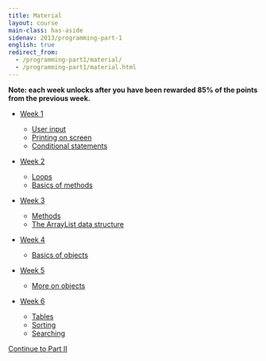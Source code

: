 ```yaml
---
title: Material
layout: course
main-class: has-aside
sidenav: 2013/programming-part-1
english: true
redirect_from: 
  - /programming-part1/material/
  - /programming-part1/material.html
---
```

**Note: each week unlocks after you have been rewarded 85% of the points from the previous week.**

- [Week 1](http://mooc.cs.helsinki.fi/programming-part1/material-2013/week-1?noredirect=1)
	- [User input](http://mooc.cs.helsinki.fi/programming-part1/material-2013/week-1?noredirect=1)
	- [Printing on screen](http://mooc.cs.helsinki.fi/programming-part1/material-2013/week-1?noredirect=1)
	- [Conditional statements](http://mooc.cs.helsinki.fi/programming-part1/material-2013/week-1?noredirect=1)

- [Week 2](http://mooc.cs.helsinki.fi/programming-part1/material-2013/week-2?noredirect=1)
	- [Loops](http://mooc.cs.helsinki.fi/programming-part1/material-2013/week-2?noredirect=1)
	- [Basics of methods](http://mooc.cs.helsinki.fi/programming-part1/material-2013/week-2?noredirect=1)

- [Week 3](http://mooc.cs.helsinki.fi/programming-part1/material-2013/week-3?noredirect=1)
	- [Methods](http://mooc.cs.helsinki.fi/programming-part1/material-2013/week-3?noredirect=1)
	- [The ArrayList data structure](http://mooc.cs.helsinki.fi/programming-part1/material-2013/week-3?noredirect=1)

- [Week 4](http://mooc.cs.helsinki.fi/programming-part1/material-2013/week-4?noredirect=1)
	- [Basics of objects](http://mooc.cs.helsinki.fi/programming-part1/material-2013/week-4?noredirect=1)

- [Week 5](http://mooc.cs.helsinki.fi/programming-part1/material-2013/week-5?noredirect=1)
	- [More on objects](http://mooc.cs.helsinki.fi/programming-part1/material-2013/week-5?noredirect=1)

- [Week 6](http://mooc.cs.helsinki.fi/programming-part1/material-2013/week-6?noredirect=1)
	- [Tables](http://mooc.cs.helsinki.fi/programming-part1/material-2013/week-6?noredirect=1)
	- [Sorting](http://mooc.cs.helsinki.fi/programming-part1/material-2013/week-6?noredirect=1)
	- [Searching](http://mooc.cs.helsinki.fi/programming-part1/material-2013/week-6?noredirect=1)


<div class="actions">
    <a class="action" href="/courses/2013/programming-part-2/" target="_blank">Continue to Part II</a>
</div>
